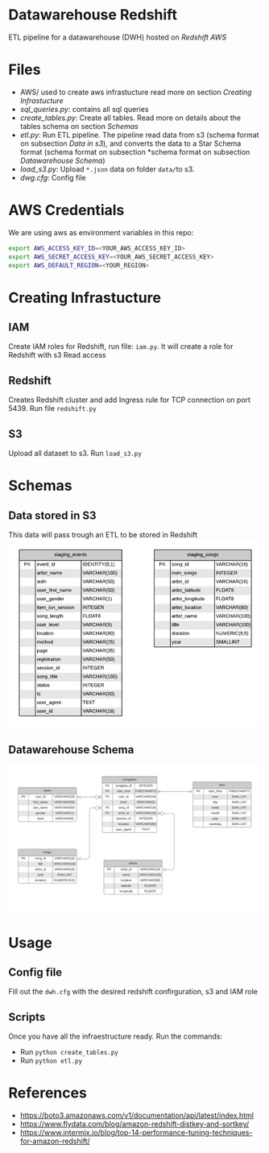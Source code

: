 # Datawarehouse Redshift
ETL pipeline for a datawarehouse (DWH) hosted on *Redshift AWS*

# Files

- AWS/ used to create aws infrastucture read more on section *Creating Infrastucture*
- *sql_queries.py*: contains all sql queries
- *create_tables.py*: Create all tables. Read more on details about the tables schema on section *Schemas*
- *etl.py*: Run ETL pipeline. The pipeline read data from s3 (schema format on subsection *Data in s3*), and converts the data to a Star Schema format (schema format on subsection *schema format on subsection *Datawarehouse Schema*)
- *load_s3.py*: Upload `*.json` data on folder `data/`to s3.
- *dwg.cfg*: Config file

# AWS Credentials
We are using aws as environment variables in this repo:
```bash
export AWS_ACCESS_KEY_ID=<YOUR_AWS_ACCESS_KEY_ID>
export AWS_SECRET_ACCESS_KEY=<YOUR_AWS_SECRET_ACCESS_KEY>
export AWS_DEFAULT_REGION=<YOUR_REGION>
```

# Creating Infrastucture

## IAM
Create IAM roles for Redshift, run file: `iam.py`. It will create a role for Redshift with s3 Read access

## Redshift
Creates Redshift cluster and add Ingress rule for TCP connection on port 5439. Run file `redshift.py`

## S3
Upload all dataset to s3. Run `load_s3.py`

# Schemas

## Data stored in S3
This data will pass trough an ETL to be stored in Redshift
![Image](Images/stage_schema.png)
## Datawarehouse Schema
![Image](Images/star_schema.png)

# Usage

## Config file
Fill out the `dwh.cfg` with the desired redshift confirguration, s3 and IAM role

## Scripts
Once you have all the infraestructure ready. Run the commands:

- Run `python create_tables.py`
- Run `python etl.py`

# References

- https://boto3.amazonaws.com/v1/documentation/api/latest/index.html
- https://www.flydata.com/blog/amazon-redshift-distkey-and-sortkey/
- https://www.intermix.io/blog/top-14-performance-tuning-techniques-for-amazon-redshift/
